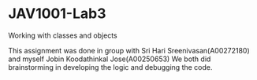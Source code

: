 # JAV1001-Lab3
Working with classes and objects

This assignment was done in group with Sri Hari Sreenivasan(A00272180)
and myself Jobin Koodathinkal Jose(A00250653)
We both did brainstorming in developing the logic and debugging the code.

